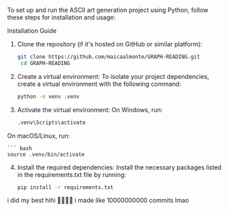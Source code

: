 To set up and run the ASCII art generation project using Python, follow these steps for installation and usage:

Installation Guide
1. Clone the repository (if it's hosted on GitHub or similar platform):
   ```bash
   git clone https://github.com/maicaalmonte/GRAPH-READING.git
    cd GRAPH-READING

2. Create a virtual environment:
To isolate your project dependencies, create a virtual environment with the following command:

	``` bash
   python -m venv .venv

 3. Activate the virtual environment:
On Windows, run:

	``` bash
 	.venv\Scripts\activate

 On macOS/Linux, run:

	``` bash
	source .venv/bin/activate

4. Install the required dependencies:
Install the necessary packages listed in the requirements.txt file by running:

	``` bash
	pip install -r requirements.txt


i did my best hihi 🤣🤣🤣🤣 i made like 10000000000 commits lmao


